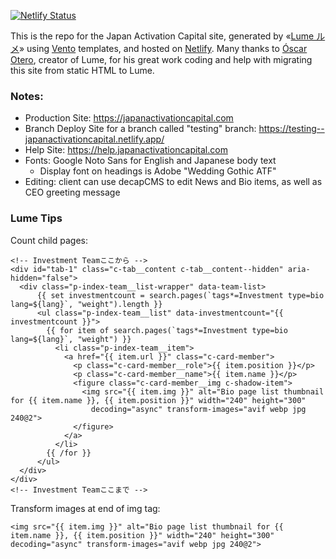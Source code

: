 [![Netlify Status](https://api.netlify.com/api/v1/badges/cb2a3ab1-0e71-41d5-b374-c45b6a379f48/deploy-status)](https://app.netlify.com/sites/newtoninvestment-jp/deploys)

This is the repo for the Japan Activation Capital site, generated by «[Lume ルメ](https://lume.land/)» using [Vento](https://vento.js.org/) templates, and hosted on
[Netlify](https://netlify.com). Many thanks to
[Óscar Otero](https://oscarotero.com/), creator of Lume, for his great work
coding and help with migrating this site from static HTML to Lume.

### Notes:

- Production Site: https://japanactivationcapital.com
- Branch Deploy Site for a branch called "testing" branch: https://testing--japanactivationcapital.netlify.app/
- Help Site: https://help.japanactivationcapital.com 
- Fonts: Google Noto Sans for English and Japanese body text
  - Display font on headings is Adobe "Wedding Gothic ATF" 
- Editing: client can use decapCMS to edit News and Bio items, as well as CEO greeting message 

### Lume Tips

Count child pages: 

```
<!-- Investment Teamここから -->
<div id="tab-1" class="c-tab__content c-tab__content--hidden" aria-hidden="false">
  <div class="p-index-team__list-wrapper" data-team-list>
      {{ set investmentcount = search.pages(`tags*=Investment type=bio lang=${lang}`, "weight").length }}
      <ul class="p-index-team__list" data-investmentcount="{{ investmentcount }}">
        {{ for item of search.pages(`tags*=Investment type=bio lang=${lang}`, "weight") }}
          <li class="p-index-team__item">
            <a href="{{ item.url }}" class="c-card-member">
              <p class="c-card-member__role">{{ item.position }}</p>
              <p class="c-card-member__name">{{ item.name }}</p>
              <figure class="c-card-member__img c-shadow-item">
                <img src="{{ item.img }}" alt="Bio page list thumbnail for {{ item.name }}, {{ item.position }}" width="240" height="300"
                  decoding="async" transform-images="avif webp jpg 240@2">
              </figure>
            </a>
          </li>
        {{ /for }}
      </ul>
  </div>
</div>
<!-- Investment Teamここまで -->
```

Transform images at end of img tag: 

```
<img src="{{ item.img }}" alt="Bio page list thumbnail for {{ item.name }}, {{ item.position }}" width="240" height="300" decoding="async" transform-images="avif webp jpg 240@2">
```
